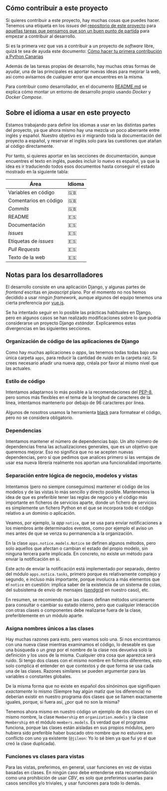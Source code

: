 ## Cómo contribuir a este proyecto

Si quieres contribuir a este proyecto, hay muchas cosas que puedes hacer.
Tenemos una etiqueta en los _issues_ del [repositorio de este
proyecto](https://github.com/pythoncanarias/pycan-web/issues) para 
[aquellas tareas que pensamos que son un buen punto de partida](https://github.com/pythoncanarias/pycan-web/issues?q=is%3Aopen+is%3Aissue+label%3A%22good+first+issue%22)
para empezar a contribuir
al desarrollo.

Si es la primera vez que vas a contribuir a un proyecto de _software_ libre,
quizá te sea de ayuda este documento: [Cómo hacer tu primera contribución a
Python Canarias](docs/primeros_pasos.md)

Además de las tareas propias de desarrollo, hay muchas otras formas de ayudar,
una de las principales es aportar nuevas ideas para mejorar la web, así
como avisarnos de cualquier error que encuentres en la misma.

Para contribuir como desarrollador, en el documento [README.md](README.md) se
explica cómo montar un entorno de desarrollo propio usando _Docker_ y
_Docker Compose_.

## Sobre el idioma a usar en este proyecto

Estamos trabajando para definir los idiomas a usar en las distintas partes del
proyecto, ya que ahora mismo hay una mezcla un poco aberrante entre inglés y
español. Nuestro objetivo es ir migrando toda la documentación del proyecto a
español, y reservar el inglés solo para las cuestiones que atañan al código
directamente.

Por tanto, si quieres aportar en las secciones de documentación, aunque
encuentres el texto en inglés, puedes incluir lo nuevo es español, ya que la
idea es ir traduciendo todos esos documentos hasta conseguir el estado mostrado
en la siguiente tabla:

| Área                  | Idioma |
|-----------------------|--------|
| Variables en código   | 🇬🇧   |
| Comentarios en código | 🇬🇧   |
| _Commits_             | 🇬🇧   |
| README                | 🇪🇸   |
| Documentación         | 🇪🇸   |
| _Issues_              | 🇪🇸   |
| Etiquetas de _issues_ | 🇪🇸   |
| _Pull Requests_       | 🇪🇸   |
| Texto de la web       | 🇪🇸   |


## Notas para los desarrolladores

El desarrollo consiste en una aplicación Django, y algunas partes de _frontend_
escritas en _javascript_ plano. Por el momento no nos hemos decidido a usar
ningún _framework_, aunque algunos del equipo tenemos una cierta preferencia
por [vue.js](https://vuejs.org/).

Se ha intentado seguir en lo posible las prácticas habituales en Django, pero
en algunos casos se han realizado modificaciones sobre lo que podría
considerarse un proyecto Django _estándar_. Explicaremos estas divergencias en las
siguientes secciones.

### Organización de código de las aplicaciones de Django

Como hay muchas aplicaciones o _apps_, las tenemos todas todas bajo una única
carpeta `apps`, para reducir la cantidad de _ruido_  en
la carpeta raíz. Si crees necesario añadir una nueva _app_, créala por favor al
mismo nivel que las actuales.

### Estilo de código

Intentamos adaptarnos lo más posible a la recomendaciones del
[PEP-8](https://www.python.org/dev/peps/pep-0008/), pero somos más flexibles en
el tema de la longitud de caracteres de la línea, intentamos mantenerlo por
debajo de 96 caracteres por línea.

Algunos de nosotros usamos la herramienta [black](https://github.com/psf/black)
para formatear el código, pero no se considera obligatorio.

### Dependencias

Intentamos mantener el número de dependencias bajo. Un alto número de
dependencias frena las actualizaciones generales, que es un objetivo que
queremos mejorar. Eso no significa que no se acepten nuevas dependencias, pero
sí que pedimos que analices primero si las ventajas de usar esa nueva librería
realmente nos aportan una funcionalidad importante.

### Separación entre lógica de negocio, modelos y vistas

Intentamos (pero no siempre conseguimos) mantener el código de los modelos y de
las vistas lo más sencillo y directo posible. Mantenemos la idea de que es
preferible tener las reglas de negocio y el código más importante en ficheros
de servicios aparte, donde un fichero de servicios es simplemente un fichero
Python en el que se incorpora todo el código relativo a un dominio o
aplicación.

Veamos, por ejemplo, la _app_ `notice`, que se usa para enviar notificaciones
a los miembros ante determinados eventos, como por ejemplo el aviso un mes
antes de que se venza su permanencia a la organización.

En la clase `apps.notice.models.Notice` se definen algunos métodos, pero 
solo aquellos que afectan o cambian el estado del propio modelo, sin 
ninguna tercera parte implicada. En concreto, no existe un método
para enviar la notificación en si.

Este acto de enviar la notificación está implementado por separado, dentro del
módulo `apps.notica.tasks`, primero porque es relativamente complejo y segundo,
e incluso más importante, porque involucra a más elementos que el `notice` en
cuestión: implica saber de la existencia de un sistema de colas, del subsistema
de envío de mensajes ([sendgrid](https://sendgrid.com/) en nuestro caso), etc.

En resumen, se recomiendo que las clases definan métodos unicamente para
consultar o cambiar su estado interno, pero que cualquier interacción con
otras clases o componentes debe realizarse fuera de la clase, preferiblemente
en un módulo aparte.


### Asigna nombres únicos a las clases

Hay muchas razones para esto, pero veamos solo una. Si nos encontramos con una
nueva clase mientras examinamos el código, lo deseable es que una búsqueda o un
_grep_ por el nombre de la clase nos devuelva solo la definición y los usos de
la misma. Cualquier otra cosa que aparezca será ruido.  Si tengo dos clases con
el mismo nombre en ficheros diferentes, esto solo complica el entender en que
contextos y de que forma se usa cada una de las clases. Razones similares se
pueden argumentar para las variables o constantes globales.

De la misma forma que no existe en español dos sinónimos que signifiquen
_exactamente_ lo mismo (Siempre hay algún matiz que los diferencia) no deberían
existir en nuestro programa dos clases que se llamen exactamente iguales,
porque, si fuera así, ¿por qué no son la misma?

Tenemos ahora mismo en nuestro código un ejemplo de dos clases con el mismo
nombre, la clase `Membership` en `organization.models` y la clase
`Membership` en el módulo `members.models`. Es verdad que el programa
funciona, porque las clases están aisladas en sus propios módulos, pero hubiera
sido preferible haber buscado otro nombre que no estuviera en conflicto con uno
ya existente (`@jileon`: Yo lo sé bien ya que fui yo el que creó la clase
duplicada).


### Funciones vs clases para vistas

Para las vistas, preferimos, en general, usar funciones en vez de vistas
basadas en clases. En ningún caso debe entenderse esta recomendación como una
prohibición de usar _CBV_, es solo que preferimos usarlas para casos sencillos
y/o triviales, y usar funciones para todo lo demás. 
